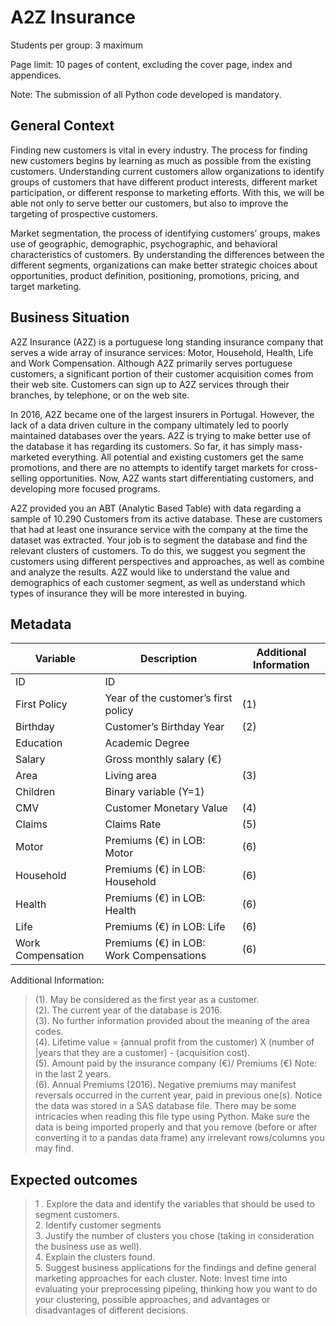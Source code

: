 # A2Z Insurance
Students per group: 3 maximum

Page limit: 10 pages of content, excluding the cover page, index and appendices.

Note: The submission of all Python code developed is mandatory.

## General Context
Finding new customers is vital in every industry. The process for finding new customers begins by learning as much as possible from the existing customers. Understanding current customers allow organizations to identify groups of customers that have different product interests, different market participation, or different response to marketing efforts. With this, we will be able not only to serve better our customers, but also to improve the targeting of prospective customers.

Market segmentation, the process of identifying customers’ groups, makes use of geographic, demographic, psychographic, and behavioral characteristics of customers. By understanding the differences between the different segments, organizations can make better strategic choices about opportunities, product definition, positioning, promotions, pricing, and target marketing.

## Business Situation
A2Z Insurance (A2Z) is a portuguese long standing insurance company that serves a wide array of insurance services: Motor, Household, Health, Life and Work Compensation. Although A2Z primarily serves portuguese customers, a significant portion of their customer acquisition comes from their web site. Customers can sign up to A2Z services through their branches, by telephone, or on the web site.

In 2016, A2Z became one of the largest insurers in Portugal. However, the lack of a data driven culture in the company ultimately led to poorly maintained databases over the years. A2Z is trying to make better use of the database it has regarding its customers. So far, it has simply mass-marketed everything. All potential and existing customers get the same promotions, and there are no attempts to identify target markets for cross-selling opportunities. Now, A2Z wants start differentiating customers, and developing more focused programs.

A2Z provided you an ABT (Analytic Based Table) with data regarding a sample of 10.290 Customers from its active database. These are customers that had at least one insurance service with the company at the time the dataset was extracted. Your job is to segment the database and find the relevant clusters of customers. To do this, we suggest you segment the customers using different perspectives and approaches, as well as combine and analyze the results. A2Z would like to understand the value and demographics of each customer segment, as well as understand which types of insurance they will be more interested in buying.

## Metadata
| Variable	| Description |	Additional Information |
| -- | --| --| 
| ID | ID |  |	
| First Policy	| Year of the customer’s first policy |	(1)|
| Birthday | Customer’s Birthday Year|	(2)|
| Education	| Academic Degree	| |
| Salary|	Gross monthly salary  (€)| |	
| Area|	Living area| 	(3)|
| Children| 	Binary variable (Y=1)|	
| CMV	|Customer Monetary Value	|(4)|
| Claims|	Claims Rate|	(5)|
| Motor	|Premiums (€) in LOB: Motor|	(6)|
|Household|	Premiums (€) in LOB: Household|	(6)|
|Health	|Premiums (€) in LOB: Health|	(6)|
|Life	|Premiums (€) in LOB: Life|	(6)|
|Work Compensation|	Premiums (€) in LOB: Work Compensations|	(6)|

Additional Information:
> (1). May be considered as the first year as a customer. \
> (2). The current year of the database is 2016.   
> (3). No further information provided about the meaning of the area codes.\
> (4). Lifetime value = (annual profit from the customer) X (number of |years that they are a customer) - (acquisition cost). \
> (5). Amount paid by the insurance company (€)/ Premiums (€) Note: in the last 2 years. \
> (6). Annual Premiums (2016). Negative premiums may manifest reversals occurred in the current year, paid in previous one(s).
Notice the data was stored in a SAS database file. There may be some intricacies when reading this file type using Python. Make sure the data is being imported properly and that you remove (before or after converting it to a pandas data frame) any irrelevant rows/columns you may find.

## Expected outcomes
>1 . Explore the data and identify the variables that should be used to segment customers.\
>2. Identify customer segments \
>3. Justify the number of clusters you chose (taking in consideration the business use as well). \
>4. Explain the clusters found. \
>5. Suggest business applications for the findings and define general marketing approaches for each cluster.
Note: Invest time into evaluating your preprocessing pipeling, thinking how you want to do your clustering, possible approaches, and advantages or disadvantages of different decisions.
